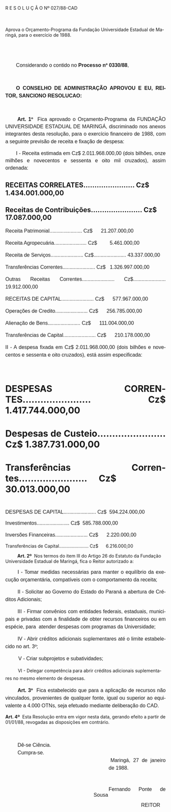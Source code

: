 <body lang=PT-BR style='tab-interval:35.4pt'>

<div class=Section1>

<p class=MsoTitle style='margin:0cm;margin-bottom:.0001pt'>R E S O L U Ç Ã O Nº
027/88-CAD</p>

<p class=MsoNormal style='margin-left:247.8pt;text-align:justify;line-height:
17.4pt'><span style='font-size:12.0pt;mso-bidi-font-size:10.0pt;font-family:
Arial'><![if !supportEmptyParas]>&nbsp;<![endif]><o:p></o:p></span></p>

<p class=MsoBodyTextIndent2>Aprova o Orçamento-Programa da Fundação
Universidade Estadual de Maringá, para o exercício de 1988.</p>

<p class=MsoNormal style='margin-left:25.2pt'><b><span style='font-size:12.0pt;
mso-bidi-font-size:10.0pt;font-family:Arial'><![if !supportEmptyParas]>&nbsp;<![endif]><o:p></o:p></span></b></p>

<p class=MsoNormal style='margin-left:25.2pt'><b><span style='font-size:12.0pt;
mso-bidi-font-size:10.0pt;font-family:Arial'><![if !supportEmptyParas]>&nbsp;<![endif]><o:p></o:p></span></b></p>

<p class=MsoNormal style='margin-left:25.2pt;text-align:justify'><span
style='font-size:12.0pt;mso-bidi-font-size:10.0pt;font-family:Arial'>Considerando
o contido no <b>Processo nº 0330/88</b>,<o:p></o:p></span></p>

<p class=MsoNormal style='text-align:justify;line-height:17.4pt'><span
style='font-size:12.0pt;mso-bidi-font-size:10.0pt;font-family:Arial'><![if !supportEmptyParas]>&nbsp;<![endif]><o:p></o:p></span></p>

<p class=MsoNormal style='text-align:justify;text-indent:25.2pt;line-height:
17.4pt'><b><span style='font-size:12.0pt;mso-bidi-font-size:10.0pt;font-family:
Arial'>O CONSELHO DE ADMINISTRAÇÃO APROVOU E EU, REITOR, SANCIONO RESOLUCAO:<o:p></o:p></span></b></p>

<p class=MsoNormal style='line-height:17.4pt'><b><span style='font-size:12.0pt;
mso-bidi-font-size:10.0pt;font-family:Arial'><![if !supportEmptyParas]>&nbsp;<![endif]><o:p></o:p></span></b></p>

<p class=MsoNormal style='text-align:justify;text-indent:1.0cm;line-height:
17.4pt'><b><span style='font-size:12.0pt;mso-bidi-font-size:10.0pt;font-family:
Arial'>Art. 1º<span style="mso-spacerun: yes">  </span></span></b><span
style='font-size:12.0pt;mso-bidi-font-size:10.0pt;font-family:Arial'>Fica
aprovado o Orçamento-Programa da FUN­DAÇÃO UNIVERSIDADE ESTADUAL DE MARINGÁ,
discriminado nos anexos integran­tes desta resolução, para o exercício
financeiro de 1988, com a seguinte previsão de receita e fixação de despesa:<o:p></o:p></span></p>

<p class=MsoNormal style='margin-bottom:18.0pt;text-align:justify;text-indent:
25.2pt;line-height:17.4pt'><span style='font-size:12.0pt;mso-bidi-font-size:
10.0pt;font-family:Arial'>I - Receita estimada em Cz$ 2.011.968.000,00 (dois
bilhões, onze milhões e novecentos e sessenta e oito mil cruzados), assim
ordenada:<o:p></o:p></span></p>

<h2>RECEITAS CORRELATES<span style='mso-tab-count:1 dotted'>....................... </span>Cz$
1.434.001.000,00</h2>

<h2 style='line-height:18.0pt;tab-stops:dotted 203.4pt blank 250.2pt'>Receitas
de Contribuições<span style='mso-tab-count:1 dotted'>....................... </span>Cz$<span
style="mso-spacerun: yes">      </span>17.087.000,00</h2>

<p class=MsoNormal style='text-align:justify;line-height:18.0pt;tab-stops:dotted 205.2pt blank 250.2pt'><span
style='font-size:12.0pt;mso-bidi-font-size:10.0pt;font-family:Arial'>Receita
Patrimonial<span style='mso-tab-count:1 dotted'>....................... </span>Cz$<span
style="mso-spacerun: yes">      </span>21.207.000,00<o:p></o:p></span></p>

<p class=MsoNormal style='text-align:justify;line-height:18.0pt;tab-stops:dotted 203.4pt blank 255.6pt'><span
style='font-size:12.0pt;mso-bidi-font-size:10.0pt;font-family:Arial'>Receita
Agropecuária<span style='mso-tab-count:1 dotted'>....................... </span>Cz$<span
style="mso-spacerun: yes">         </span>5.461.000,00<o:p></o:p></span></p>

<p class=MsoNormal style='text-align:justify;line-height:18.0pt;tab-stops:dotted 205.2pt blank 250.2pt'><span
style='font-size:12.0pt;mso-bidi-font-size:10.0pt;font-family:Arial'>Receita de
Serviços<span style='mso-tab-count:1 dotted'>....................... </span>Cz$<span
style='mso-tab-count:1 dotted'>....................... </span>43.337.000,00<o:p></o:p></span></p>

<p class=MsoNormal style='text-align:justify;line-height:18.0pt;tab-stops:dotted 203.4pt'><span
style='font-size:12.0pt;mso-bidi-font-size:10.0pt;font-family:Arial'>Transferências
Correntes<span style='mso-tab-count:1 dotted'>....................... </span>Cz$<span
style="mso-spacerun: yes">   </span>1.326.997.000,00<o:p></o:p></span></p>

<p class=MsoNormal style='text-align:justify;line-height:18.0pt;tab-stops:dotted 203.4pt blank 250.2pt'><span
style='font-size:12.0pt;mso-bidi-font-size:10.0pt;font-family:Arial'>Outras
Receitas Correntes<span style='mso-tab-count:1 dotted'>....................... </span>Cz$<span
style='mso-tab-count:1 dotted'>....................... </span>19.912.000,00<o:p></o:p></span></p>

<p class=MsoNormal style='text-align:justify;line-height:18.0pt;tab-stops:dotted 203.4pt'><span
style='font-size:12.0pt;mso-bidi-font-size:10.0pt;font-family:Arial'>RECEITAS
DE CAPITAL<span style='mso-tab-count:1 dotted'>....................... </span>Cz$<span
style="mso-spacerun: yes">      </span>577.967.000,00<o:p></o:p></span></p>

<p class=MsoNormal style='text-align:justify;line-height:18.0pt;tab-stops:dotted 203.4pt'><span
style='font-size:12.0pt;mso-bidi-font-size:10.0pt;font-family:Arial'>Operações
de Credito<span style='mso-tab-count:1 dotted'>....................... </span>Cz$<span
style="mso-spacerun: yes">      </span>256.785.000,00<o:p></o:p></span></p>

<p class=MsoNormal style='text-align:justify;line-height:18.0pt;tab-stops:dotted 203.4pt'><span
style='font-size:12.0pt;mso-bidi-font-size:10.0pt;font-family:Arial'>Alienação
de Bens<span style='mso-tab-count:1 dotted'>....................... </span>Cz$<span
style="mso-spacerun: yes">      </span>111.004.000,00<o:p></o:p></span></p>

<p class=MsoNormal style='text-align:justify;line-height:18.0pt;tab-stops:dotted 203.4pt'><span
style='font-size:12.0pt;mso-bidi-font-size:10.0pt;font-family:Arial'>Transferências
de Capital<span style='mso-tab-count:1 dotted'>....................... </span>Cz$<span
style="mso-spacerun: yes">      </span>210.178.000,00 <o:p></o:p></span></p>

<p class=MsoNormal style='text-align:justify;line-height:18.0pt;tab-stops:dotted 203.4pt'><span
style='font-size:12.0pt;mso-bidi-font-size:10.0pt;font-family:Arial'>II - A
despesa fixada em Cz$ 2.011.968.000,00 (dois b­ilhões e novecentos e sessenta e
oito cruzados), está assim especificada:<o:p></o:p></span></p>

<p class=MsoNormal style='text-align:justify;line-height:18.0pt'><span
style='font-size:12.0pt;mso-bidi-font-size:10.0pt;font-family:Arial'><![if !supportEmptyParas]>&nbsp;<![endif]><o:p></o:p></span></p>

<h1 style='text-align:justify'>DESPESAS CORRENTES<span style='mso-tab-count:
1 dotted'>....................... </span>Cz$ 1.417.744.000,00</h1>

<h1 style='text-align:justify'>Despesas de Custeio<span style='mso-tab-count:
1 dotted'>....................... </span>Cz$ 1.387.731.000,00</h1>

<h1 style='margin-bottom:9.0pt;text-align:justify;tab-stops:dotted 230.4pt blank 275.4pt'>Transferências
Correntes<span style='mso-tab-count:1 dotted'>....................... </span>Cz$<span
style="mso-spacerun: yes">      </span>30.013.000,00</h1>

<p class=MsoNormal style='text-align:justify'><span style='font-size:12.0pt;
mso-bidi-font-size:10.0pt;font-family:Arial'><![if !supportEmptyParas]>&nbsp;<![endif]><o:p></o:p></span></p>

<p class=MsoNormal style='text-align:justify;tab-stops:dotted 237.6pt'><span
style='font-size:12.0pt;mso-bidi-font-size:10.0pt;font-family:Arial'>DESPESAS
DE CAPITAL<span style='mso-tab-count:1 dotted'>....................... </span>Cz$<span
style="mso-spacerun: yes">  </span>594.224.000,00<o:p></o:p></span></p>

<p class=MsoNormal style='text-align:justify;line-height:17.4pt;tab-stops:dotted 237.6pt'><span
style='font-size:12.0pt;mso-bidi-font-size:10.0pt;font-family:Arial'>Investimentos<span
style='mso-tab-count:1 dotted'>....................... </span>Cz$<span
style="mso-spacerun: yes">  </span>585.788.000,00<o:p></o:p></span></p>

<p class=MsoNormal style='text-align:justify;line-height:17.4pt;tab-stops:dotted 237.6pt blank 289.8pt'><span
style='font-size:12.0pt;mso-bidi-font-size:10.0pt;font-family:Arial'>Inversões
Financeiras<span style='mso-tab-count:1 dotted'>....................... </span>Cz$<span
style="mso-spacerun: yes">      </span>2.220.000,00<o:p></o:p></span></p>

<p class=MsoBodyText>Transferências de Capital<span style='mso-tab-count:1 dotted'>....................... </span>Cz$<span
style="mso-spacerun: yes">      </span>6.216.000,00 </p>

<p class=MsoBodyText style='text-indent:1.0cm'><b>Art. 2º</b><span
style="mso-spacerun: yes">  </span>Nos termos do item III do Artigo 26 do
Estatuto da Fundação Universidade Estadual de Maringá, fica o Reitor autorizado
a:</p>

<p class=MsoNormal style='text-align:justify;text-indent:28.8pt;line-height:
18.0pt'><span style='font-size:12.0pt;mso-bidi-font-size:10.0pt;font-family:
Arial'>I - Tomar medidas necessárias para manter o equilíbrio da execução
orçamentária, compatíveis com o comportamento da receita;<o:p></o:p></span></p>

<p class=MsoNormal style='text-align:justify;text-indent:28.8pt;line-height:
18.0pt'><span style='font-size:12.0pt;mso-bidi-font-size:10.0pt;font-family:
Arial'>II - Solicitar ao Governo do Estado do Paraná a abertura de Créditos
Adicionais;<o:p></o:p></span></p>

<p class=MsoNormal style='text-align:justify;text-indent:28.8pt;line-height:
18.0pt'><span style='font-size:12.0pt;mso-bidi-font-size:10.0pt;font-family:
Arial'>III - Firmar convênios com entidades federais, estaduais, municipais e
privadas com a finalidade de obter recursos financeiros ou em espécie,
para<span style="mso-spacerun: yes">  </span>atender despesas com programas da
Universidade;<o:p></o:p></span></p>

<p class=MsoNormal style='text-align:justify;text-indent:28.8pt;line-height:
18.0pt'><span style='font-size:12.0pt;mso-bidi-font-size:10.0pt;font-family:
Arial'>IV - Abrir créditos adicionais suplementares até o limite estabelecido
no art. 3º;<o:p></o:p></span></p>

<p class=MsoNormal style='margin-left:30.6pt;text-align:justify;line-height:
18.0pt'><span style='font-size:12.0pt;mso-bidi-font-size:10.0pt;font-family:
Arial'>V - Criar subprojetos e subatividades;<o:p></o:p></span></p>

<p class=MsoBodyText style='line-height:18.0pt;tab-stops:30.6pt'><span
style='mso-tab-count:1'>          </span>VI - Delegar competência para abrir
créditos adicionais suplementares no mesmo elemento de despesas.</p>

<p class=MsoNormal style='text-align:justify;text-indent:28.8pt;line-height:
18.0pt'><b><span style='font-size:12.0pt;mso-bidi-font-size:10.0pt;font-family:
Arial'>Art. 3º</span></b><span style='font-size:12.0pt;mso-bidi-font-size:10.0pt;
font-family:Arial'><span style="mso-spacerun: yes">  </span>Fica estabelecido
que para a aplicação de recursos<b style='mso-bidi-font-weight:normal'> </b>não
vinculados, provenientes de qualquer fonte, igual ou superior ao equivalente a
4.000 OTNs, seja efetuado mediante deliberação do CAD.<o:p></o:p></span></p>

<p class=MsoBodyTextIndent><b>Art. 4º</b><span style="mso-spacerun: yes"> 
</span>Esta Resolução entra em vigor nesta data, gerando efeito a partir de
01/01/88, revogadas as disposições em contrário.­</p>

<p class=MsoNormal style='text-align:justify;line-height:18.0pt'><span
style='font-size:12.0pt;mso-bidi-font-size:10.0pt;font-family:Arial'><![if !supportEmptyParas]>&nbsp;<![endif]><o:p></o:p></span></p>

<p class=MsoNormal style='margin-top:0cm;margin-right:248.4pt;margin-bottom:
0cm;margin-left:28.8pt;margin-bottom:.0001pt;text-align:justify;line-height:
18.0pt'><span style='font-size:12.0pt;mso-bidi-font-size:10.0pt;font-family:
Arial'>Dê-se Ciência. <o:p></o:p></span></p>

<p class=MsoNormal style='margin-top:0cm;margin-right:248.4pt;margin-bottom:
0cm;margin-left:28.8pt;margin-bottom:.0001pt;text-align:justify;line-height:
18.0pt'><span style='font-size:12.0pt;mso-bidi-font-size:10.0pt;font-family:
Arial'>Cumpra-se.<o:p></o:p></span></p>

<p class=MsoNormal style='margin-top:0cm;margin-right:0cm;margin-bottom:10.8pt;
margin-left:243.6pt;text-align:justify;text-indent:4.2pt;line-height:18.0pt'><span
style='font-size:12.0pt;mso-bidi-font-size:10.0pt;font-family:Arial'>Maringá,
27 de janeiro de 1988.<o:p></o:p></span></p>

<p class=MsoNormal style='text-align:justify'><span style='font-size:12.0pt;
mso-bidi-font-size:10.0pt;font-family:Arial'><span style='mso-tab-count:2'>                        </span><span
style='mso-tab-count:2'>                        </span><span style='mso-tab-count:
2'>                        </span><span style='mso-tab-count:1'>            </span><o:p></o:p></span></p>

<p class=MsoNormal style='margin-left:208.2pt;text-align:justify;text-indent:
35.4pt'><span style='font-size:12.0pt;mso-bidi-font-size:10.0pt;font-family:
Arial'>Fernando Ponte de Sousa<o:p></o:p></span></p>

<p class=MsoNormal style='text-align:justify'><span style='font-size:12.0pt;
mso-bidi-font-size:10.0pt;font-family:Arial'><span style='mso-tab-count:2'>                        </span><span
style='mso-tab-count:2'>                        </span><span style='mso-tab-count:
2'>                        </span><span style='mso-tab-count:1'>            </span><span
style='mso-tab-count:1'>            </span>REITOR<o:p></o:p></span></p>

<p class=MsoNormal style='text-align:justify'><span style='font-size:12.0pt;
mso-bidi-font-size:10.0pt;font-family:Arial'><![if !supportEmptyParas]>&nbsp;<![endif]><o:p></o:p></span></p>

<p class=MsoNormal style='text-align:justify'><span style='font-size:12.0pt;
mso-bidi-font-size:10.0pt;font-family:Arial'><![if !supportEmptyParas]>&nbsp;<![endif]><o:p></o:p></span></p>

</div>

</body>
